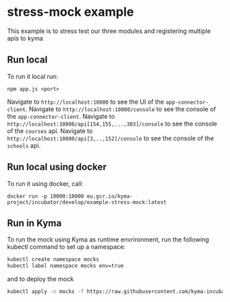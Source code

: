 # stress-mock example

This example is to stress test our three modules and registering multiple apis to kyma

## Run local

To run it local run:
```
npm app.js <port>
```

Navigate to `http://localhost:10000` to see the UI of the `app-connector-client`.
Navigate to `http://localhost:10000/console` to see the console of the `app-connector-client`.
Navigate to `http://localhost:10000/api[154,155,...,303]/console` to see the console of the `courses` api.
Navigate to `http://localhost:10000/api[3,..,152]/console` to see the console of the `schools` api.

## Run local using docker

To run it using docker, call:
```
docker run -p 10000:10000 eu.gcr.io/kyma-project/incubator/develop/example-stress-mock:latest
```

## Run in Kyma

To run the mock using Kyma as runtime envrironment, run the following kubectl command to set up a namespace:

```bash
kubectl create namespace mocks
kubectl label namespace mocks env=true
```

and to deploy the mock
```bash
kubectl apply -n mocks -f https://raw.githubusercontent.com/kyma-incubator/varkes/master/examples/stress-mock/deployment/deployment.yaml
```